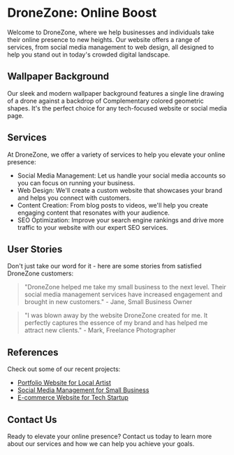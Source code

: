 <!--font:Poppins-->

# DroneZone: Online Boost

Welcome to DroneZone, where we help businesses and individuals take their online presence to new heights. Our website offers a range of services, from social media management to web design, all designed to help you stand out in today's crowded digital landscape.

## Wallpaper Background

Our sleek and modern wallpaper background features a single line drawing of a drone against a backdrop of Com<wbr>ple<wbr>men<wbr>ta<wbr>ry colored geometric shapes. It's the perfect choice for any tech-focused website or social media page.

## Services

At DroneZone, we offer a variety of services to help you elevate your online presence:

-   Social Media Management: Let us handle your social media accounts so you can focus on running your business.
-   Web Design: We'll create a custom website that showcases your brand and helps you connect with customers.
-   Content Creation: From blog posts to videos, we'll help you create engaging content that resonates with your audience.
-   SEO Optimization: Improve your search engine rankings and drive more traffic to your website with our expert SEO services.

## User Stories

Don't just take our word for it - here are some stories from satisfied DroneZone customers:

> "DroneZone helped me take my small business to the next level. Their social media management services have increased engagement and brought in new customers." - Jane, Small Business Owner

> "I was blown away by the website DroneZone created for me. It perfectly captures the essence of my brand and has helped me attract new clients." - Mark, Freelance Photographer

## References

Check out some of our recent projects:

-   [Portfolio Website for Local Artist](#)
-   [Social Media Management for Small Business](#)
-   [E-commerce Website for Tech Startup](#)

## Contact Us

Ready to elevate your online presence? Contact us today to learn more about our services and how we can help you achieve your goals.

<!--

Write me content for website with wallpaper which alt text is:

"A wallpaper with a single line drawing of a drone, against a background of geometric shapes in Com<wbr>ple<wbr>men<wbr>ta<wbr>ry colors."

The name/title of the page should not be 1:1 copy of the alt text but rather a real content of the website which is using this wallpaper.

- Use markdown format
- Start with heading
- Heading should be short and concise
- The content should look like a real website
- The website should not be about the wallpaper, wallpaper is just a related background
- Heading should be contain work "wallpaper" or "background"
- Include real sections like references, contact, user stories, etc. use things relevant to the page purpose.
- Feel free to use structure like headings, bullets, numbering, blockquotes, paragraphs, horizontal lines, etc.
- You can use formatting like bold or _italic_
- You can include UTF-8 emojis
- Links should be only #hash anchors (and you can refer to the document itself)
- Do not include images


---


# DroneZone: Elevate Your Online Presence

Welcome to DroneZone, where we help businesses and individuals take their online presence to new heights. Our website offers a range of services, from social media management to web design, all designed to help you stand out in today's crowded digital landscape.

## Wallpaper

Our wallpaper features a single line drawing of a drone, set against a background of geometric shapes in Com<wbr>ple<wbr>men<wbr>ta<wbr>ry colors. This sleek and modern design is the perfect backdrop for any tech-focused website or social media page.

## Services

At DroneZone, we offer a variety of services to help you elevate your online presence:

- Social Media Management: Let us handle your social media accounts so you can focus on running your business.
- Web Design: We'll create a custom website that showcases your brand and helps you connect with customers.
- Content Creation: From blog posts to videos, we'll help you create engaging content that resonates with your audience.
- SEO Optimization: Improve your search engine rankings and drive more traffic to your website with our expert SEO services.

## User Stories

Don't just take our word for it - here are some stories from satisfied DroneZone customers:

> "DroneZone helped me take my small business to the next level. Their social media management services have increased engagement and brought in new customers." - Jane, Small Business Owner

> "I was blown away by the website DroneZone created for me. It perfectly captures the essence of my brand and has helped me attract new clients." - Mark, Freelance Photographer

## References

Check out some of our recent projects:

- [Portfolio Website for Local Artist](#)
- [Social Media Management for Small Business](#)
- [E-commerce Website for Tech Startup](#)

## Contact Us

Ready to elevate your online presence? Contact us today to learn more about our services and how we can help you achieve your goals.


---


Heading is too long, rewrite whole content.


---


# Elevate Your Online Presence with DroneZone

Welcome to DroneZone, where we specialize in helping businesses and individuals take their online presence to new heights. Our range of services includes social media management, web design, content creation, and SEO optimization. We're dedicated to helping you stand out in today's crowded digital landscape.

## Wallpaper Background

Our website features a sleek and modern wallpaper background that showcases a single line drawing of a drone. The drone is set against a backdrop of geometric shapes in Com<wbr>ple<wbr>men<wbr>ta<wbr>ry colors, making it the perfect choice for any tech-focused website or social media page.

## Services

At DroneZone, we offer a variety of services to help you elevate your online presence:

- Social Media Management: Let us handle your social media accounts so you can focus on running your business.
- Web Design: We'll create a custom website that showcases your brand and helps you connect with customers.
- Content Creation: From blog posts to videos, we'll help you create engaging content that resonates with your audience.
- SEO Optimization: Improve your search engine rankings and drive more traffic to your website with our expert SEO services.

## User Stories

Don't just take our word for it - here are some stories from satisfied DroneZone customers:

> "DroneZone helped me take my small business to the next level. Their social media management services have increased engagement and brought in new customers." - Jane, Small Business Owner

> "I was blown away by the website DroneZone created for me. It perfectly captures the essence of my brand and has helped me attract new clients." - Mark, Freelance Photographer

## References

Check out some of our recent projects:

- [Portfolio Website for Local Artist](#)
- [Social Media Management for Small Business](#)
- [E-commerce Website for Tech Startup](#)

## Contact Us

Ready to elevate your online presence? Contact us today to learn more about our services and how we can help you achieve your goals.


---


Heading is too long, rewrite whole content.


---


# Elevate Your Online Presence with DroneZone

DroneZone is your one-stop-shop for taking your online presence to new heights. Our range of services includes social media management, web design, content creation, and SEO optimization. We're dedicated to helping businesses and individuals stand out in today's crowded digital landscape.

## Wallpaper Background

Our website features a sleek and modern wallpaper background that showcases a single line drawing of a drone. The drone is set against a backdrop of geometric shapes in Com<wbr>ple<wbr>men<wbr>ta<wbr>ry colors, making it the perfect choice for any tech-focused website or social media page.

## Services

At DroneZone, we offer a variety of services to help you elevate your online presence:

- Social Media Management: Let us handle your social media accounts so you can focus on running your business.
- Web Design: We'll create a custom website that showcases your brand and helps you connect with customers.
- Content Creation: From blog posts to videos, we'll help you create engaging content that resonates with your audience.
- SEO Optimization: Improve your search engine rankings and drive more traffic to your website with our expert SEO services.

## User Stories

Here are some stories from satisfied DroneZone customers:

> "DroneZone helped me take my small business to the next level. Their social media management services have increased engagement and brought in new customers." - Jane, Small Business Owner

> "I was blown away by the website DroneZone created for me. It perfectly captures the essence of my brand and has helped me attract new clients." - Mark, Freelance Photographer

## References

Check out some of our recent projects:

- [Portfolio Website for Local Artist](#)
- [Social Media Management for Small Business](#)
- [E-commerce Website for Tech Startup](#)

## Contact Us

Ready to elevate your online presence? Contact us today to learn more about our services and how we can help you achieve your goals.


---


Heading is too long, rewrite whole content.


---


# DroneZone: Elevate Your Online Presence

Welcome to DroneZone, where we help businesses and individuals take their online presence to new heights. Our website offers a range of services, from social media management to web design, all designed to help you stand out in today's crowded digital landscape.

## Wallpaper Background

Our sleek and modern wallpaper background features a single line drawing of a drone against a backdrop of Com<wbr>ple<wbr>men<wbr>ta<wbr>ry colored geometric shapes. It's the perfect choice for any tech-focused website or social media page.

## Services

At DroneZone, we offer a variety of services to help you elevate your online presence:

- Social Media Management: Let us handle your social media accounts so you can focus on running your business.
- Web Design: We'll create a custom website that showcases your brand and helps you connect with customers.
- Content Creation: From blog posts to videos, we'll help you create engaging content that resonates with your audience.
- SEO Optimization: Improve your search engine rankings and drive more traffic to your website with our expert SEO services.

## User Stories

Don't just take our word for it - here are some stories from satisfied DroneZone customers:

> "DroneZone helped me take my small business to the next level. Their social media management services have increased engagement and brought in new customers." - Jane, Small Business Owner

> "I was blown away by the website DroneZone created for me. It perfectly captures the essence of my brand and has helped me attract new clients." - Mark, Freelance Photographer

## References

Check out some of our recent projects:

- [Portfolio Website for Local Artist](#)
- [Social Media Management for Small Business](#)
- [E-commerce Website for Tech Startup](#)

## Contact Us

Ready to elevate your online presence? Contact us today to learn more about our services and how we can help you achieve your goals.


---


Write me a Google font which is best fitting for the website.

Pick from the list:
- Roboto
- Open Sans
- IBM Plex Sans
- Exo 2
- Lobster
- Orbitron
- Barlow Condensed
- Futura
- Great Vibes
- Poppins
- Alegreya
- Montserrat
- Raleway
- Playfair Display
- Lato
- Inter
- Dancing Script


Write just the font name nothing else.


---


Poppins

-->

